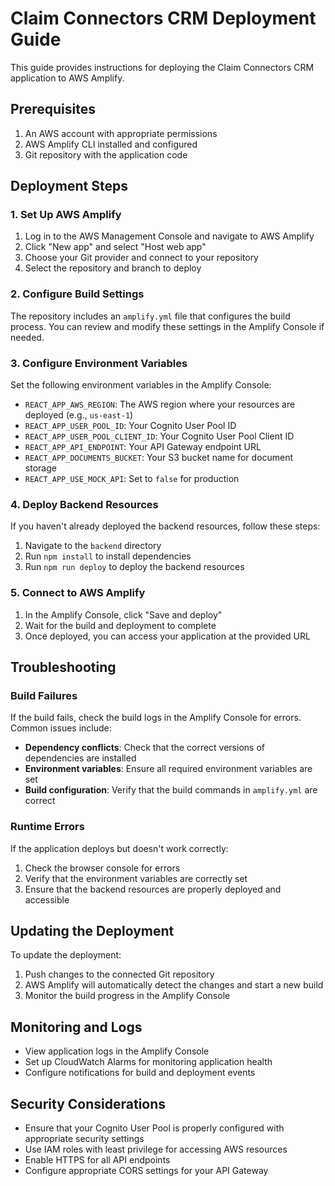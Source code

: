 # Claim Connectors CRM Deployment Guide

This guide provides instructions for deploying the Claim Connectors CRM application to AWS Amplify.

## Prerequisites

1. An AWS account with appropriate permissions
2. AWS Amplify CLI installed and configured
3. Git repository with the application code

## Deployment Steps

### 1. Set Up AWS Amplify

1. Log in to the AWS Management Console and navigate to AWS Amplify
2. Click "New app" and select "Host web app"
3. Choose your Git provider and connect to your repository
4. Select the repository and branch to deploy

### 2. Configure Build Settings

The repository includes an `amplify.yml` file that configures the build process. You can review and modify these settings in the Amplify Console if needed.

### 3. Configure Environment Variables

Set the following environment variables in the Amplify Console:

- `REACT_APP_AWS_REGION`: The AWS region where your resources are deployed (e.g., `us-east-1`)
- `REACT_APP_USER_POOL_ID`: Your Cognito User Pool ID
- `REACT_APP_USER_POOL_CLIENT_ID`: Your Cognito User Pool Client ID
- `REACT_APP_API_ENDPOINT`: Your API Gateway endpoint URL
- `REACT_APP_DOCUMENTS_BUCKET`: Your S3 bucket name for document storage
- `REACT_APP_USE_MOCK_API`: Set to `false` for production

### 4. Deploy Backend Resources

If you haven't already deployed the backend resources, follow these steps:

1. Navigate to the `backend` directory
2. Run `npm install` to install dependencies
3. Run `npm run deploy` to deploy the backend resources

### 5. Connect to AWS Amplify

1. In the Amplify Console, click "Save and deploy"
2. Wait for the build and deployment to complete
3. Once deployed, you can access your application at the provided URL

## Troubleshooting

### Build Failures

If the build fails, check the build logs in the Amplify Console for errors. Common issues include:

- **Dependency conflicts**: Check that the correct versions of dependencies are installed
- **Environment variables**: Ensure all required environment variables are set
- **Build configuration**: Verify that the build commands in `amplify.yml` are correct

### Runtime Errors

If the application deploys but doesn't work correctly:

1. Check the browser console for errors
2. Verify that the environment variables are correctly set
3. Ensure that the backend resources are properly deployed and accessible

## Updating the Deployment

To update the deployment:

1. Push changes to the connected Git repository
2. AWS Amplify will automatically detect the changes and start a new build
3. Monitor the build progress in the Amplify Console

## Monitoring and Logs

- View application logs in the Amplify Console
- Set up CloudWatch Alarms for monitoring application health
- Configure notifications for build and deployment events

## Security Considerations

- Ensure that your Cognito User Pool is properly configured with appropriate security settings
- Use IAM roles with least privilege for accessing AWS resources
- Enable HTTPS for all API endpoints
- Configure appropriate CORS settings for your API Gateway 